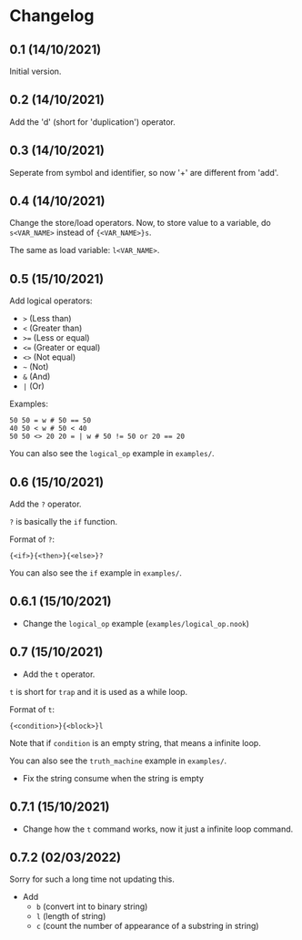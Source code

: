# Changelog

## 0.1 (14/10/2021)

Initial version.

## 0.2 (14/10/2021)

Add the 'd' (short for 'duplication') operator.

## 0.3 (14/10/2021)

Seperate from symbol and identifier, so now '+' are different from 'add'.

## 0.4 (14/10/2021)

Change the store/load operators. Now, to store value to a variable, do `s<VAR_NAME>`
instead of `{<VAR_NAME>}s`.

The same as load variable: `l<VAR_NAME>`.

## 0.5 (15/10/2021)

Add logical operators:

- `>`  (Less than)
- `<`  (Greater than)
- `>=` (Less or equal)
- `<=` (Greater or equal)
- `<>` (Not equal)
- `~`  (Not)
- `&`  (And)
- `|`  (Or)

Examples:

```
50 50 = w # 50 == 50
40 50 < w # 50 < 40
50 50 <> 20 20 = | w # 50 != 50 or 20 == 20
```

You can also see the `logical_op` example in `examples/`.

## 0.6 (15/10/2021)

Add the `?` operator.

`?` is basically the `if` function.

Format of `?`:

```
{<if>}{<then>}{<else>}?
```

You can also see the `if` example in `examples/`.

## 0.6.1 (15/10/2021)

- Change the `logical_op` example (`examples/logical_op.nook`)

## 0.7 (15/10/2021)

- Add the `t` operator.

`t` is short for `trap` and it is used as a while loop.

Format of `t`:

```
{<condition>}{<block>}l
```

Note that if `condition` is an empty string, that means a infinite loop.

You can also see the `truth_machine` example in `examples/`.

- Fix the string consume when the string is empty

## 0.7.1 (15/10/2021)

- Change how the `t` command works, now it just a infinite loop command.

## 0.7.2 (02/03/2022)

Sorry for such a long time not updating this.

- Add
	- `b` (convert int to binary string)
	- `l` (length of string)
	- `c` (count the number of appearance of a substring in string)
